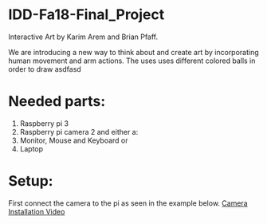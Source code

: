 # IDD-Fa18-Final_Project
Interactive Art by Karim Arem and Brian Pfaff.

We are introducing a new way to think about and create art by incorporating human movement and arm actions. 
The uses uses different colored balls in order to draw asdfasd

# Needed parts:

1. Raspberry pi 3
2. Raspberry pi camera 2
and either a: 
3. Monitor, Mouse and Keyboard or  
4. Laptop

# Setup: 

First connect the camera to the pi as seen in the example below. 
[Camera Installation Video](https://www.youtube.com/watch?v=PyGM4Iah0cM) 
